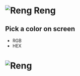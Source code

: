 # ![Reng](https://i.ibb.co/K5rB63Q/color-wheel.png) Reng
<h2>Pick a color on screen</h2>

* RGB
* HEX

# ![Reng](https://s4.gifyu.com/images/CSRG.gif)
